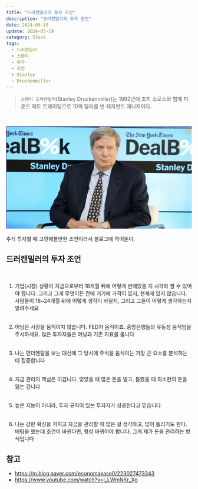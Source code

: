 ```yaml
---
title: "드러캔밀러의 투자 조언"
description: "드러캔밀러의 투자 조언"
date: 2024-05-19
update: 2024-05-19
category: Stock
tags:
  - 드러캔밀러
  - 스탠리
  - 투자
  - 조언
  - Stanley
  - Druckenmiller
---
```



> `스탠리 드러켄밀러`(Stanley Druckenmiller)는 1992년에 조지 소로스와 함께 파운드 매도 트레이딩으로 10억 달러를 번 헤지펀드 매니저이다.

<br>

![Stanley Druckenmiller](image-20240519191634665.png)


주식 투자할 때 고민해볼만한 조언이라서 블로그에 적어둔다.

## 드러캔밀러의 투자 조언
<br>

1. 기업(시장) 상황이 지금으로부터 18개월 뒤에 어떻게 변해있을 지 시각화 할 수 있어야 합니다. 그리고 그게 무엇이든 간에 거기에 가격이 있지, 현재에 있지 않습니다. 사람들이 18~24개월 뒤에 어떻게 생각이 바뀔지, 그리고 그들이 어떻게 생각하는지 알려주세요
   <br><br>

2. 어닝은 시장을 움직이지 않습니다. FED가 움직이죠. 중앙은행들의 유동성 움직임을 주시하세요. 많은 투자자들은 어닝과 기존 지표를 봅니다
   <br><br>

3. 나는 편더멘탈을 보는 대신에 그 당시에 주식을 움식이는 가장 큰 요소를 분석하는데 집중합니다
   <br><br>

4. 지금 관리의 핵심은 이겁니다. 맞았을 때 많은 돈을 벌고, 틀렸을 때 최소한의 돈을 잃는 겁니다
   <br><br>

5. 높은 지능이 아니라, 투자 규칙이 있는 투자자가 성공한다고 믿습니다
   <br><br>

6. 나는 강한 확신을 가지고 자금을 관리할 때 많은 걸 생각하고, 많이 틀리기도 한다. 배팅을 했는데 조건이 바뀐다면, 항상 바뀌어야 합니다. 그게 제가 돈을 관리하는 방식입니다

## 참고

- https://m.blog.naver.com/economakase0/223027473343
- https://www.youtube.com/watch?v=l_LWmNKr_Xg
